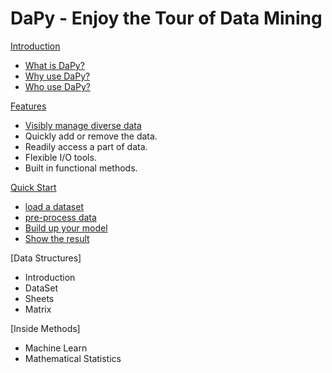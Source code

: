 # DaPy - Enjoy the Tour of Data Mining 
[Introduction](https://github.com/JacksonWuxs/DaPy/blob/master/Guide%20Book/English/Introduction.md#introduction)
  - [What is DaPy?](https://github.com/JacksonWuxs/DaPy/blob/master/Guide%20Book/English/Introduction.md#what-is-dapy)
  - [Why use DaPy?](https://github.com/JacksonWuxs/DaPy/blob/master/Guide%20Book/English/Introduction.md#why-use-dapy)
  - [Who use DaPy?](https://github.com/JacksonWuxs/DaPy/blob/master/Guide%20Book/English/Introduction.md#who-use-dapy)
  
[Features](https://github.com/JacksonWuxs/DaPy/blob/master/Guide%20Book/English/Features.md)
  - [Visibly manage diverse data](https://github.com/JacksonWuxs/DaPy/blob/master/Guide%20Book/English/Features.md#visibly-manage-diverse-data)
  - Quickly add or remove the data.
  - Readily access a part of data.
  - Flexible I/O tools.
  - Built in functional methods.
  
[Quick Start](https://github.com/JacksonWuxs/DaPy/blob/master/Guide%20Book/English/Quick%20Start.md#quick-start)
  - [load a dataset](https://github.com/JacksonWuxs/DaPy/blob/master/Guide%20Book/English/Quick%20Start.md#Ⅰ-loading-a-dataset)
  - [pre-process data](https://github.com/JacksonWuxs/DaPy/blob/master/Guide%20Book/English/Quick%20Start.md#Ⅱ-preprocessing-data)
  - [Build up your model](https://github.com/JacksonWuxs/DaPy/blob/master/Guide%20Book/English/Quick%20Start.md#Ⅲ-methods)
  - [Show the result](https://github.com/JacksonWuxs/DaPy/blob/master/Guide%20Book/English/Quick%20Start.md#Ⅳ-postscript)  
  
[Data Structures]
  - Introduction
  - DataSet
  - Sheets
  - Matrix  
  
[Inside Methods]
  - Machine Learn
  - Mathematical Statistics
  
